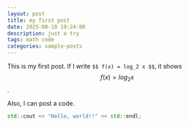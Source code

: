 ```yaml
---
layout: post
title: my first post
date: 2025-08-18 19:24:00
description: just a try
tags: math code
categories: sample-posts
---
```


This is my first post. If I write `$$ f(x) = log_2 x $$`, it shows $$ f(x) = log_2 x $$.

Also, I can post a code.

````c++
std::cout << "Hello, world!!" << std::endl;
````

